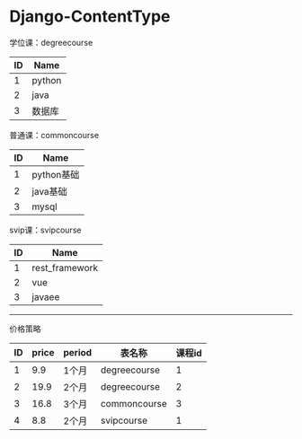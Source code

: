 # Django-ContentType

学位课：degreecourse

|ID|Name|
|-|-|
|1|python|
|2|java|
|3|数据库|

普通课：commoncourse

|ID|Name|
|-|-|
|1|python基础|
|2|java基础|
|3|mysql|

svip课：svipcourse

|ID|Name|
|-|-|
|1|rest_framework|
|2|vue|
|3|javaee|

----------------------------------------------------------
价格策略

|ID|price|period|表名称|课程id|
|-|-|-|-|-|
|1|9.9|1个月|degreecourse|1|
|2|19.9|2个月|degreecourse|2|
|3|16.8|3个月|commoncourse|3|
|4|8.8|2个月|svipcourse|1|
